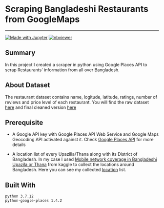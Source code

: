 # Scraping Bangladeshi Restaurants from GoogleMaps
---

[![Made with Jupyter](https://img.shields.io/badge/Made%20with-Jupyter-orange?logo=Jupyter)](https://jupyter.org/try) [![nbviewer](https://raw.githubusercontent.com/jupyter/design/master/logos/Badges/nbviewer_badge.svg)](https://nbviewer.org/github/tanjimanasreen/GoogleMaps-Restaurant-Scraper/blob/main/Restaurant_Scrapper.ipynb)

## Summary

In this project I created a scraper in python using Google Places API to scrap Restaurants' information from all over Bangladesh.

## About Dataset
The restaurant dataset contains name, logitude, latitude, ratings, number of reviews and price level of each restaurant.
You will find the raw dataset [here](https://github.com/tanjimanasreen/GoogleMaps-Restaurant-Scraper/tree/main/Dataset/Restaurant-Raw) and final cleaned version [here](https://github.com/tanjimanasreen/GoogleMaps-Restaurant-Scraper/tree/main/Dataset/Restaurant-FInal)

## Prerequisite
- A Google API key with Google Places API Web Service and Google Maps Geocoding API activated against it. Check [Google Places API](https://developers.google.com/maps/documentation/places/web-service/overview) for more details

- A location list of every Upazilla/Thana along with its District of Bangladesh. In my case I used [Mobile network coverage in Bangladeshi Upazila or Thana](https://www.kaggle.com/mushfiqurrobin/network-coverage) from kaggle to collect the locations around Bangladesh. Here you can see my collected [location](https://github.com/tanjimanasreen/GoogleMaps-Restaurant-Scraper/blob/main/Dataset/locations.csv) list.  

## Built With
```
python 3.7.12
python-google-places 1.4.2

```
